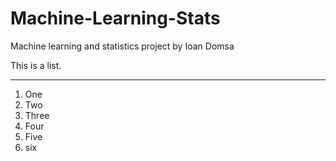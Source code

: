 # Machine-Learning-Stats

Machine learning and statistics project by Ioan Domsa

This is a list.




***

1. One
2. Two
3. Three
4. Four
5. Five
6. six